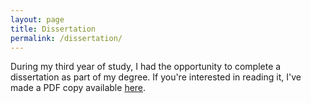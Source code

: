 ```yaml
---
layout: page
title: Dissertation
permalink: /dissertation/
---
```


During my third year of study, I had the opportunity to complete a dissertation as part of my degree. If you're interested in reading it, I've made a PDF copy available [here](/pages/james-ravindran-dissertation-2022-23.pdf).